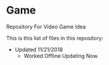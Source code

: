 # Game
Repository For Video Game Idea

This is this list of files in this repository:
- Updated 11/21/2018
	- Worked Offline Updating Now.

